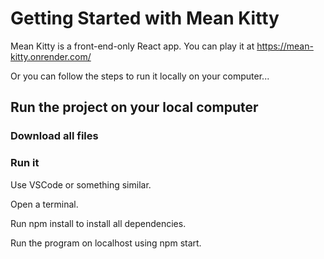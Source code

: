 # Getting Started with Mean Kitty

Mean Kitty is a front-end-only React app. You can play it at https://mean-kitty.onrender.com/

Or you can follow the steps to run it locally on your computer...

## Run the project on your local computer

### Download all files

### Run it

Use VSCode or something similar.

Open a terminal.

Run npm install to install all dependencies.

Run the program on localhost using npm start.

